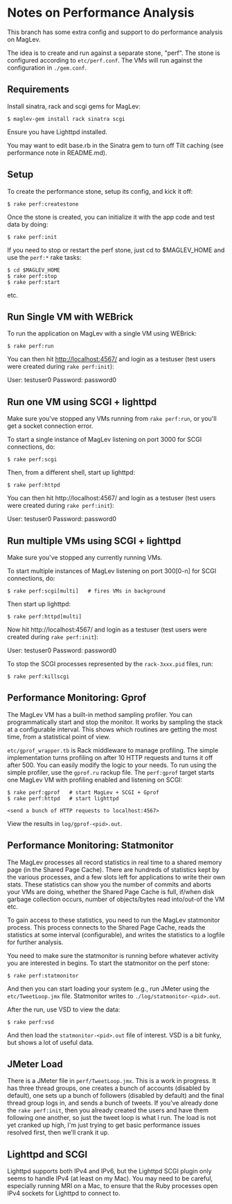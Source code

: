 Notes on Performance Analysis
=============================

This branch has some extra config and support to do performance analysis on
MagLev.

The idea is to create and run against a separate stone, "perf".  The stone
is configured according to `etc/perf.conf`.  The VMs will run against the
configuration in `./gem.conf`.

Requirements
------------

Install sinatra, rack and scgi gems for MagLev:

    $ maglev-gem install rack sinatra scgi

Ensure you have Lighttpd installed.

You may want to edit base.rb in the Sinatra gem to turn off Tilt caching
(see performance note in README.md).

Setup
-----

To create the performance stone, setup its config, and kick it off:

    $ rake perf:createstone

Once the stone is created, you can initialize it with the app code and test
data by doing:

    $ rake perf:init

If you need to stop or restart the perf stone, just cd to $MAGLEV_HOME and
use the `perf:*` rake tasks:

    $ cd $MAGLEV_HOME
    $ rake perf:stop
    $ rake perf:start

etc.

Run Single VM with WEBrick
--------------------------

To run the application on MagLev with a single VM using WEBrick:

    $ rake perf:run

You can then hit [http://localhost:4567/](http://localhost:4567/) and login
as a testuser (test users were created during `rake perf:init`):

   User:     testuser0
   Password: password0

Run one VM using SCGI + lighttpd
--------------------------------

Make sure you've stopped any VMs running from `rake perf:run`, or
you'll get a socket connection error.

To start a single instance of MagLev listening on port 3000 for SCGI
connections, do:

    $ rake perf:scgi

Then, from a different shell, start up lighttpd:

    $ rake perf:httpd

You can then hit http://localhost:4567/ and login as a testuser (test users
were created during `rake perf:init`):

   User:     testuser0
   Password: password0


Run multiple VMs using SCGI + lighttpd
--------------------------------------

Make sure you've stopped any currently running VMs.

To start multiple instances of MagLev listening on port 300[0-n] for SCGI
connections, do:

    $ rake perf:scgi[multi]   # fires VMs in background

Then start up lighttpd:

    $ rake perf:httpd[multi]

Now hit http://localhost:4567/ and login as a testuser (test users were
created during `rake perf:init`):

   User:     testuser0
   Password: password0


To stop the SCGI processes represented by the `rack-3xxx.pid` files,
run:

    $ rake perf:killscgi

Performance Monitoring: Gprof
-----------------------------

The MagLev VM has a built-in method sampling profiler.  You can
programmatically start and stop the monitor.  It works by sampling the
stack at a configurable interval.  This shows which routines are getting
the most time, from a statistical point of view.

`etc/gprof_wrapper.tb` is Rack middleware to manage profiling.  The simple
implementation turns profiling on after 10 HTTP requests and turns it off
after 500.  You can easily modify the logic to your needs.  To run using
the simple profiler, use the `gprof.ru` rackup file.  The `perf:gprof`
target starts one MagLev VM with profiling enabled and listening on SCGI:

    $ rake perf:gprof   # start MagLev + SCGI + Gprof
    $ rake perf:httpd   # start lighttpd

    <send a bunch of HTTP requests to localhost:4567>

View the results in `log/gprof-<pid>.out`.

Performance Monitoring: Statmonitor
-----------------------------------

The MagLev processes all record statistics in real time to a shared memory
page (in the Shared Page Cache).  There are hundreds of statistics kept by
the various processes, and a few slots left for applications to write their
own stats.  These statistics can show you the number of commits and aborts
your VMs are doing, whether the Shared Page Cache is full, if/when disk
garbage collection occurs, number of objects/bytes read into/out-of the VM
etc.

To gain access to these statistics, you need to run the MagLev statmonitor
process.  This process connects to the Shared Page Cache, reads the
statistics at some interval (configurable), and writes the statistics to a
logfile for further analysis.

You need to make sure the statmonitor is running before whatever activity
you are interested in begins.  To start the statmonitor on the perf stone:

    $ rake perf:statmonitor

And then you can start loading your system (e.g., run JMeter using the
`etc/TweetLoop.jmx` file.  Statmonitor writes to
`./log/statmonitor-<pid>.out`.

After the run, use VSD to view the data:

    $ rake perf:vsd

And then load the `statmonitor-<pid>.out` file of interest.  VSD is a bit
funky, but shows a lot of useful data.

JMeter Load
-----------

There is a JMeter file in `perf/TweetLoop.jmx`.  This is a work in
progress.  It has three thread groups, one creates a bunch of accounts
(disabled by default), one sets up a bunch of followers (disabled by
default) and the final thread group logs in, and sends a bunch of tweets.
If you've already done the `rake perf:init`, then you already created the
users and have them following one another, so just the tweet loop is what I
run.   The load is not yet cranked up high, I'm just trying to get basic
performance issues resolved first, then we'll crank it up.

Lighttpd and SCGI
-----------------

Lighttpd supports both IPv4 and IPv6, but the Lighttpd SCGI plugin only
seems to handle IPv4 (at least on my Mac).  You may need to be careful,
especially running MRI on a Mac, to ensure that the Ruby processes open
IPv4 sockets for Lighttpd to connect to.
